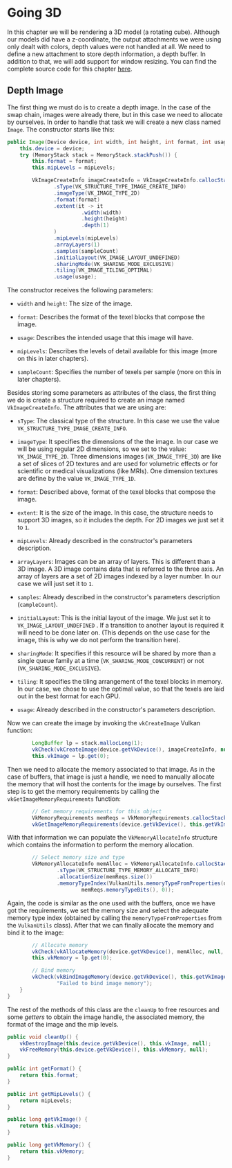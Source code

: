 # Going 3D

In this chapter we will be rendering a 3D model (a rotating cube). Although our models did have a z-coordinate, the output attachments we were using only dealt with colors, depth values were not handled at all. We need to define a new attachment to store depth information, a depth buffer. In addition to that, we will add support for window resizing.
You can find the complete source code for this chapter [here](../../booksamples/chapter-07).

## Depth Image

The first thing we must do is to create a depth image. In the case of the swap chain, images were already there, but in this case we need to allocate by ourselves. In order to handle that task we will create a new class named `Image`. The constructor starts like this:

```java
public Image(Device device, int width, int height, int format, int usage, int mipLevels, int sampleCount) {
    this.device = device;
    try (MemoryStack stack = MemoryStack.stackPush()) {
        this.format = format;
        this.mipLevels = mipLevels;

        VkImageCreateInfo imageCreateInfo = VkImageCreateInfo.callocStack(stack)
               .sType(VK_STRUCTURE_TYPE_IMAGE_CREATE_INFO)
               .imageType(VK_IMAGE_TYPE_2D)
               .format(format)
               .extent(it -> it
                        .width(width)
                        .height(height)
                        .depth(1)
               )
               .mipLevels(mipLevels)
               .arrayLayers(1)
               .samples(sampleCount)
               .initialLayout(VK_IMAGE_LAYOUT_UNDEFINED)
               .sharingMode(VK_SHARING_MODE_EXCLUSIVE)
               .tiling(VK_IMAGE_TILING_OPTIMAL)
               .usage(usage);
```

The constructor receives the following parameters:

- `width` and `height`: The size of the image.

- `format`:  Describes the format of the texel blocks that compose the image.

- `usage`:  Describes the intended usage that this image will have.

- `mipLevels`:  Describes the levels of detail available for this image (more on this in later chapters).

- `sampleCount`:  Specifies the number of texels per sample (more on this in later chapters).

Besides storing some parameters as attributes of the class, the first thing we do is create a structure required to create an image named `VkImageCreateInfo`. The attributes that we are using are:

- `sType`:  The classical type of the structure. In this case we use the value `VK_STRUCTURE_TYPE_IMAGE_CREATE_INFO`.

- `imageType`:  It specifies the dimensions of the the image. In our case we will be using regular 2D dimensions, so we set to the value:  `VK_IMAGE_TYPE_2D`.  Three dimensions images (`VK_IMAGE_TYPE_3D`) are like a set of slices of 2D textures and are used for volumetric effects or for scientific or medical visualizations (like MRIs).  One dimension textures are define by the value `VK_IMAGE_TYPE_1D`.

- `format`: Described above, format of the texel blocks that compose the image.

- `extent`:  It is the size of the image. In this case, the structure needs to support 3D images, so it includes the depth. For 2D images we just set it to `1`.

- `mipLevels`:  Already described in the constructor's parameters description.

- `arrayLayers`:  Images can be an array of layers. This is different than a 3D image. A 3D image contains data that is referred to the three axis. An array of layers are a set of 2D images indexed by a layer number. In our case we will just set it to `1`. 

- `samples`: Already described in the constructor's parameters description (`campleCount`).

- `initialLayout`:  This is the initial layout of the image. We just set it to `VK_IMAGE_LAYOUT_UNDEFINED` . If a transition to another layout is required it will need to be done later on. (This depends on the use case for the image, this is why we do not perform the transition here).

- `sharingMode`: It specifies if this resource will be shared by more than a single queue family at a time (`VK_SHARING_MODE_CONCURRENT`) or not (`VK_SHARING_MODE_EXCLUSIVE`).

- `tiling`: It specifies the tiling arrangement of the texel blocks in memory.  In our case, we chose to use the optimal value, so that the texels are laid out in the best format for each GPU.

- `usage`:  Already described in the constructor's parameters description.

Now we can create the image by invoking the `vkCreateImage` Vulkan function:

```java
        LongBuffer lp = stack.mallocLong(1);
        vkCheck(vkCreateImage(device.getVkDevice(), imageCreateInfo, null, lp), "Failed to create image");
        this.vkImage = lp.get(0);
```

Then we need to allocate the memory associated to that image. As in the case of buffers, that image is just a handle, we need to manually allocate the memory that will host the contents for the image by ourselves.  The first step is to get the memory requirements by calling the `vkGetImageMemoryRequirements` function:

```java
        // Get memory requirements for this object
        VkMemoryRequirements memReqs = VkMemoryRequirements.callocStack(stack);
        vkGetImageMemoryRequirements(device.getVkDevice(), this.getVkImage(), memReqs);
```

With that information we can populate the `VkMemoryAllocateInfo` structure which contains the information to perform the memory allocation.

```java
        // Select memory size and type
        VkMemoryAllocateInfo memAlloc = VkMemoryAllocateInfo.callocStack(stack)
                .sType(VK_STRUCTURE_TYPE_MEMORY_ALLOCATE_INFO)
                .allocationSize(memReqs.size())
                .memoryTypeIndex(VulkanUtils.memoryTypeFromProperties(device.getPhysicalDevice(),
                        memReqs.memoryTypeBits(), 0));
```

Again, the code is similar as the one used with the buffers, once we have got the requirements, we set the memory size and select the adequate memory type index (obtained by calling the `memoryTypeFromProperties` from the `VulkanUtils` class). After that we can finally allocate the memory and bind it to the image:

```java
        // Allocate memory
        vkCheck(vkAllocateMemory(device.getVkDevice(), memAlloc, null, lp), "Failed to allocate memory");
        this.vkMemory = lp.get(0);

        // Bind memory
        vkCheck(vkBindImageMemory(device.getVkDevice(), this.getVkImage(), this.getVkMemory(), 0),
                "Failed to bind image memory");
    }
}
```

The rest of the methods of this class are the `cleanUp` to free resources and some *getters* to obtain the image handle, the associated memory, the format of the image and the mip levels.

```java
public void cleanUp() {
    vkDestroyImage(this.device.getVkDevice(), this.vkImage, null);
    vkFreeMemory(this.device.getVkDevice(), this.vkMemory, null);
}

public int getFormat() {
    return this.format;
}

public int getMipLevels() {
    return mipLevels;
}

public long getVkImage() {
    return this.vkImage;
}

public long getVkMemory() {
    return this.vkMemory;
}
```
